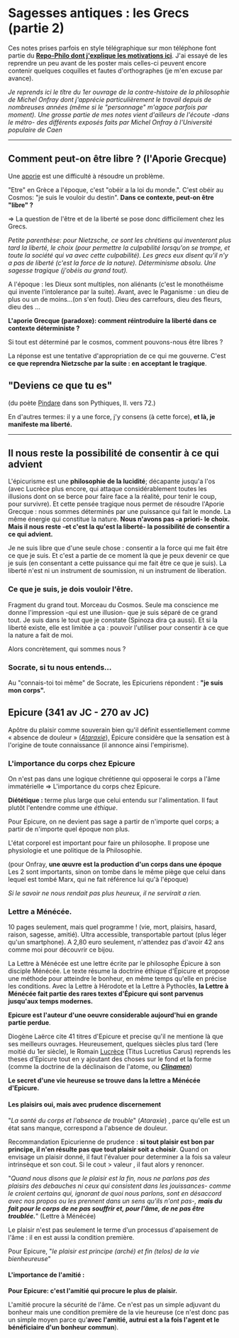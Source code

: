 # Sagesses antiques : les Grecs (partie 2) 

Ces notes prises parfois en style télégraphique sur mon téléphone font partie du __[Repo-Philo dont j'explique les motivations ici](Readme.md)__. J'ai essayé de les reprendre un peu avant de les poster mais celles-ci peuvent encore contenir quelques coquilles et fautes d'orthographes (je m'en excuse par avance). 

*Je reprends ici le tître du 1er ouvrage de la contre-histoire de la philosophie de Michel Onfray dont j'apprécie particulièrement le travail depuis de nombreuses années (même si le "personnage" m'agace parfois par moment). Une grosse partie de mes notes vient d'ailleurs de l'écoute -dans le métro- des différents exposés faits par Michel Onfray à l'Université populaire de Caen*

- - -

## Comment peut-on être libre ? (l'Aporie Grecque)

Une [aporie](https://fr.wikipedia.org/wiki/Aporie) est une difficulté à résoudre un problème. 

"Etre" en Grèce a l'époque, c'est "obéir a la loi du monde.". C'est obéir au Cosmos: "je suis le vouloir du destin".  __Dans ce contexte, peut-on être "libre" ?__

=> La question de l'être et de la liberté se pose donc difficilement chez les Grecs.

*Petite parenthèse: pour Nietzsche, ce sont les chrétiens qui inventeront plus tard la liberté, le choix (pour permettre la culpabilité lorsqu'on se trompe, et toute la société qui va avec cette culpabilité). Les grecs eux disent qu'il n'y a pas de liberté (c'est la force de la nature). Déterminisme absolu. Une sagesse tragique (j'obéis au grand tout).* 

A l'époque : les Dieux sont multiples, non aliénants (c'est le monothéisme qui invente l'intolerance par la suite). Avant, avec le Paganisme : un dieu de plus ou un de moins...(on s'en fout). Dieu des carrefours, dieu des fleurs, dieu des ...

__L'aporie Grecque (paradoxe): comment réintroduire la liberté dans ce contexte déterministe ?__

Si tout est déterminé par le cosmos, comment pouvons-nous être libres ? 

La réponse est une tentative d'appropriation de ce qui me gouverne. C'est __ce que reprendra Nietzsche par la suite : en acceptant le tragique__. 

## "Deviens ce que tu es" 
(du poète [Pindare](https://fr.wikipedia.org/wiki/Pindare) dans son Pythiques, II. vers 72.)

En d'autres termes: il y a une force, j'y consens (à cette force), __et là, je manifeste ma liberté.__

---

## Il nous reste la possibilité de consentir à ce qui advient

L'épicurisme est une __philosophie de la lucidité__; décapante jusqu'a l'os (avec Lucrèce plus encore, qui attaque considérablement toutes les illusions dont on se berce pour faire face a la réalité, pour tenir le coup, pour survivre). Et cette pensée tragique nous permet de résoudre l'Aporie Grecque : nous sommes déterminés par une puissance qui fait le monde. La même énergie qui constitue la nature. __Nous n'avons pas -a priori- le choix. Mais il nous reste -et c'est la qu'est la liberté- la possibilité de consentir a ce qui advient.__


Je ne suis libre que d'une seule chose : consentir a la force qui me fait être ce que je suis. Et c'est a partie de ce moment là que je peux devenir ce que je suis (en consentant a cette puissance qui me fait être ce que je suis). La liberté n'est ni un instrument de soumission, ni un instrument de liberation. 

### Ce que je suis, je dois vouloir l'être.

Fragment du grand tout. Morceau du Cosmos. Seule ma conscience me donne l'impression -qui est une illusion- que je suis séparé de ce grand tout. Je suis dans le tout que je constate (Spinoza dira ça aussi). Et si la liberté existe, elle est limitée a ça : pouvoir l'utiliser pour consentir à ce que la nature a fait de moi. 

Alors concrètement, qui sommes nous ?

### Socrate, si tu nous entends...

Au "connais-toi toi même" de Socrate, les Epicuriens répondent : __"je suis mon corps".__

## Epicure (341 av JC - 270 av JC)

Apôtre du plaisir comme souverain bien qu'il définit essentiellement comme « absence de douleur » (*[Ataraxie](https://fr.wikipedia.org/wiki/Ataraxie)*), Épicure considère que la sensation est à l'origine de toute connaissance (il annonce ainsi l'empirisme).

### L'importance du corps chez Epicure

On n'est pas dans une logique chrétienne qui opposerai le corps a l'âme immatérielle => L'importance du corps chez Epicure. 

__Diététique :__ terme plus large que celui entendu sur l'alimentation. Il faut plutôt l'entendre comme une *éthique*.

Pour Epicure, on ne devient pas sage a partir de n'importe quel corps; a partir de n'importe quel époque non plus. 

L'état corporel est important pour faire un philosophe. Il propose une physiologie et une politique de la Philosophie.

(pour Onfray, __une œuvre est la production d'un corps dans une époque__ Les 2 sont importants, sinon on tombe dans le même piège que celui dans lequel est tombé Marx, qui ne fait référence lui qu'à l'époque)

*Si le savoir ne nous rendait pas plus heureux, il ne servirait a rien.*

### Lettre a Ménécée.

10 pages seulement, mais quel programme ! (vie, mort, plaisirs, hasard, raison, sagesse, amitié). Ultra accessible, transportable partout (plus léger qu'un smartphone). A 2,80 euro seulement, n'attendez pas d'avoir 42 ans comme moi pour découvrir ce bijou. 

La Lettre à Ménécée est une lettre écrite par le philosophe Épicure à son disciple Ménécée. Le texte résume la doctrine éthique d'Épicure et propose une méthode pour atteindre le bonheur, en même temps qu'elle en précise les conditions. Avec la Lettre à Hérodote et la Lettre à Pythoclès, __la Lettre à Ménécée fait partie des rares textes d'Épicure qui sont parvenus jusqu'aux temps modernes.__

__Epicure est l'auteur d'une oeuvre considerable aujourd'hui en grande partie perdue__. 

Diogène Laërce cite 41 titres d'Epicure et precise qu'il ne mentione là que ses meilleurs ouvrages. Heureusement, quelques siècles plus tard (1ere moitié du 1er siècle), le Romain [Lucrèce](https://fr.wikipedia.org/wiki/Lucr%C3%A8ce) (Titus Lucretius Carus) reprends les theses d'Epicure tout en y ajoutant des choses sur le fond et la forme (comme la doctrine de la déclinaison de l'atome, ou __*[Clinamen](https://fr.wikipedia.org/wiki/Clinamen)*__)


__Le secret d'une vie heureuse se trouve dans la lettre a Ménécée d'Epicure.__

#### Les plaisirs oui, mais avec prudence discernement 

"*La santé du corps et l'absence de trouble*" (*Ataraxie*) , parce qu'elle est un état sans manque, correspond a l'absence de douleur. 

Recommandation Epicurienne de prudence : __si tout plaisir est bon par principe, il n'en résulte pas que tout plaisir soit a choisir__. Quand on envisage un plaisir donné, il faut l'évaluer pour determiner a la fois sa valeur intrinsèque et son cout. Si le cout > valeur , il faut alors y renoncer.

"*Quand nous disons que le plaisir est la fin, nous ne parlons pas des plaisirs des debauches ni ceux qui consistent dans les jouissances- comme le croient certains qui, ignorant de quoi nous parlons, sont en désaccord avec nos propos ou les prennent dans un sens qu'ils n'ont pas-, __mais du fait pour le corps de ne pas souffrir et, pour l'âme, de ne pas être troublée.__*" (Lettre à Ménécée)
 
Le plaisir n'est pas seulement le terme d'un processus d'apaisement de l'âme : il en est aussi la condition première. 

Pour Epicure, "*le plaisir est principe (arché) et fin (telos) de la vie bienheureuse*"

#### L'importance de l'amitié :

__Pour Epicure: c'est l'amitié qui procure le plus de plaisir.__

L'amitié procure la sécurité de l'âme. Ce n'est pas un simple adjuvant du bonheur mais une condition première de la vie heureuse (ce n'est donc pas un simple moyen parce qu'__avec l'amitié, autrui est a la fois l'agent et le bénéficiaire d'un bonheur commun__).
